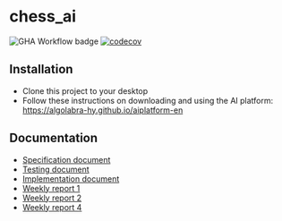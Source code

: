 # chess_ai

![GHA Workflow badge](https://github.com/arouvari/chess_ai/workflows/CI/badge.svg) [![codecov](https://codecov.io/gh/arouvari/chess_ai/graph/badge.svg?token=0B5YL0WV4M)](https://codecov.io/gh/arouvari/chess_ai)

## Installation
- Clone this project to your desktop
- Follow these instructions on downloading and using the AI platform: https://algolabra-hy.github.io/aiplatform-en

## Documentation
- [Specification document](docs/specification.md)
- [Testing document](docs/testing.md)
- [Implementation document](docs/implementation.md)
- [Weekly report 1](docs/Week1_report.md)
- [Weekly report 2](docs/Week2_report.md)
- [Weekly report 4](docs/Week4_report.md)
